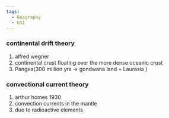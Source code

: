 ```yaml
---
tags:
  - Geography
  - GS1
---
```

### continental drift theory
1. alfred wegner
2. continental crust floating over the more dense oceanic crust
3. Pangea(300 million yrs -> gondwana land + Laurasia )
### convectional current theory
1. arthur homes 1930
2. convection currents in the mantle 
3. due to radioactive elements